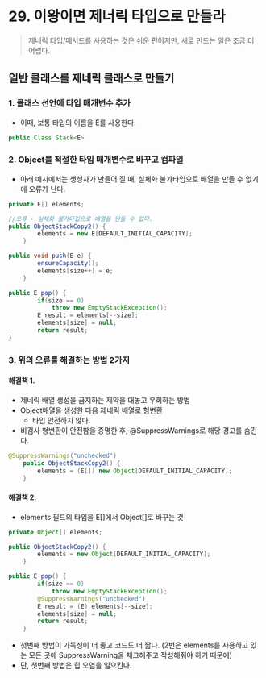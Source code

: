 # 29. 이왕이면 제너릭 타입으로 만들라
> 제네릭 타입/메서드를 사용하는 것은 쉬운 편이지만, 새로 만드는 일은 조금 더 어렵다. 

## 일반 클래스를 제네릭 클래스로 만들기
### 1. 클래스 선언에 타입 매개변수 추가
  - 이때, 보통 타입의 이름을 E를 사용한다.
```java
public Class Stack<E>
```

### 2. Object를 적절한 타입 매개변수로 바꾸고 컴파일
- 아래 예시에서는 생성자가 만들어 질 때, 실체화 불가타입으로 배열을 만들 수 없기에 오류가 난다.
  
```java
private E[] elements;

//오류 - 실체화 불가타입으로 배열을 만들 수 없다.
public ObjectStackCopy2() {
		elements = new E[DEFAULT_INITIAL_CAPACITY];
	}

public void push(E e) {
		ensureCapacity();
		elements[size++] = e;
	}

public E pop() {
		if(size == 0)
			throw new EmptyStackException();
		E result = elements[--size];
		elements[size] = null;
		return result;
}
```

### 3. 위의 오류를 해결하는 방법 2가지

#### 해결책 1.
- 제네릭 배열 생성을 금지하는 제약을 대놓고 우회하는 방법
- Object배열을 생성한 다음 제네릭 배열로 형변환
  - 타입 안전하지 않다.
- 비검사 형변환이 안전함을 증명한 후, @SuppressWarnings로 해당 경고를 숨긴다.
```java
@SuppressWarnings("unchecked")
	public ObjectStackCopy2() {
		elements = (E[]) new Object[DEFAULT_INITIAL_CAPACITY];
	}
```

#### 해결책 2. 
- elements 필드의 타입을 E[]에서 Object[]로 바꾸는 것
```java
private Object[] elements;

public ObjectStackCopy2() {
		elements = new Object[DEFAULT_INITIAL_CAPACITY];
	}

public E pop() {
		if(size == 0)
			throw new EmptyStackException();
		@SuppressWarnings("unchecked")
		E result = (E) elements[--size];
		elements[size] = null;
		return result;
	}
```

- 첫번째 방법이 가독성이 더 좋고 코드도 더 짧다. (2번은 elements를 사용하고 있는 모든 곳에 SuppressWarning을 체크해주고 작성해줘야 하기 때문에)
- 단, 첫번째 방법은 힙 오염을 일으킨다. 